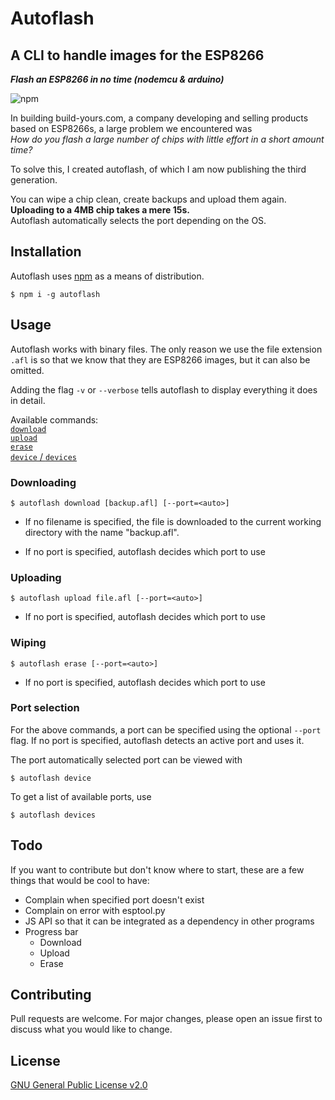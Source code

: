 # Autoflash

## A CLI to handle images for the ESP8266

**_Flash an ESP8266 in no time (nodemcu &amp; arduino)_**

![npm](https://img.shields.io/npm/v/autoflash)

In building build-yours.com, a company developing and selling products based on ESP8266s, a large problem we encountered was \
_How do you flash a large number of chips with little effort in a short amount time?_

To solve this, I created autoflash, of which I am now publishing the third generation.

You can wipe a chip clean, create backups and upload them again. \
**Uploading to a 4MB chip takes a mere 15s.** \
Autoflash automatically selects the port depending on the OS.

## Installation

Autoflash uses [npm](https://www.npmjs.com/get-npm) as a means of distribution.

```
$ npm i -g autoflash
```

## Usage

Autoflash works with binary files. The only reason we use the file extension `.afl` is so that we know that they are ESP8266 images, but it can also be omitted.

Adding the flag `-v` or `--verbose` tells autoflash to display everything it does in detail.

Available commands: \
[`download`](#downloading) \
[`upload`](#uploading) \
[`erase`](#wiping) \
[`device` / `devices`](#port-selection)

### Downloading

```
$ autoflash download [backup.afl] [--port=<auto>]
```

- If no filename is specified, the file is downloaded to the current working directory with the name "backup.afl".

- If no port is specified, autoflash decides which port to use

### Uploading

```
$ autoflash upload file.afl [--port=<auto>]
```

- If no port is specified, autoflash decides which port to use

### Wiping

```
$ autoflash erase [--port=<auto>]
```

- If no port is specified, autoflash decides which port to use

### Port selection

For the above commands, a port can be specified using the optional `--port` flag. If no port is specified, autoflash detects an active port and uses it.

The port automatically selected port can be viewed with

```
$ autoflash device
```

To get a list of available ports, use

```
$ autoflash devices
```

## Todo

If you want to contribute but don't know where to start, these are a few things that would be cool to have:

- Complain when specified port doesn't exist
- Complain on error with esptool.py
- JS API so that it can be integrated as a dependency in other programs
- Progress bar
  - Download
  - Upload
  - Erase

## Contributing

Pull requests are welcome. For major changes, please open an issue first to discuss what you would like to change.

## License

[GNU General Public License v2.0](https://choosealicense.com/licenses/gpl-2.0/)
